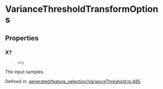 # VarianceThresholdTransformOptions

## Properties

### X?

> `any`

The input samples.

Defined in:  [generated/feature\_selection/VarianceThreshold.ts:485](https://github.com/transitive-bullshit/scikit-learn-ts/blob/b59c1ff/packages/sklearn/src/generated/feature_selection/VarianceThreshold.ts#L485)
